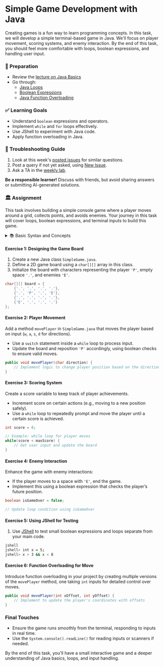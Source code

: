 # Simple Game Development with Java

Creating games is a fun way to learn programming concepts. In this task, we will develop a simple terminal-based game in Java. We'll focus on player movement, scoring systems, and enemy interaction. By the end of this task, you should feel more comfortable with loops, boolean expressions, and handling user input.

### 📝 Preparation

- Review the [lecture on Java Basics](https://docs.oracle.com/javase/tutorial/java/nutsandbolts/index.html)
- Go through:
  - [Java Loops](https://docs.oracle.com/javase/tutorial/java/nutsandbolts/while.html)
  - [Boolean Expressions](https://docs.oracle.com/javase/tutorial/java/nutsandbolts/op2.html)
  - [Java Function Overloading](https://www.geeksforgeeks.org/function-overloading-in-java/)

### ✅ Learning Goals

- Understand `boolean` expressions and operators.
- Implement `while` and `for` loops effectively.
- Use JShell to experiment with Java code.
- Apply function overloading in Java.

### 🚨 Troubleshooting Guide

1. Look at this week's [posted issues](https://gits-15.sys.kth.se/inda-24/help/issues) for similar questions.
2. Post a query if not yet asked, using [New Issue](https://gits-15.sys.kth.se/inda-24/help/issues/new).
3. Ask a TA in the [weekly lab](https://queue.csc.kth.se/Queue/INDA).

**Be a responsible learner!** Discuss with friends, but avoid sharing answers or submitting AI-generated solutions.

### 🏛 Assignment

This task involves building a simple console game where a player moves around a grid, collects points, and avoids enemies. Your journey in this task will cover loops, boolean expressions, and terminal inputs to build this game.

<details>
<summary> 📚 Basic Syntax and Concepts </summary>

Java provides various primitives like `int` and `boolean`, as well as constructs like loops (e.g., `while`, `for`) and conditionals (`if`, `else`). Operators like `&&`, `||`, and `!` help formulate boolean expressions.

</details>

#### Exercise 1: Designing the Game Board

1. Create a new Java class `SimpleGame.java`.
2. Define a 2D game board using a `char[][]` array in this class.
3. Initialize the board with characters representing the player `'P'`, empty space `'.'`, and enemies `'E'`.

```java
char[][] board = {
    {'.', '.', '.', '.'},
    {'.', 'P', '.', 'E'},
    {'.', '.', '.', '.'},
    {'E', '.', '.', '.'}
};
```

#### Exercise 2: Player Movement

Add a method `movePlayer` in `SimpleGame.java` that moves the player based on input (`w`, `a`, `s`, `d` for directions).

- Use a `switch` statement inside a `while` loop to process input.
- Update the board and reposition `'P'` accordingly, using boolean checks to ensure valid moves.

```java
public void movePlayer(char direction) {
    // Implement logic to change player position based on the direction
}
```

#### Exercise 3: Scoring System

Create a score variable to keep track of player achievements.

- Increment score on certain actions (e.g., moving to a new position safely).
- Use a `while` loop to repeatedly prompt and move the player until a certain score is achieved.

```java
int score = 0;

// Example: while loop for player moves
while(score < maxScore) {
    // Get user input and update the board
}
```

#### Exercise 4: Enemy Interaction

Enhance the game with enemy interactions:

- If the player moves to a space with `'E'`, end the game.
- Implement this using a boolean expression that checks the player’s future position.

```java
boolean isGameOver = false;

// Update loop condition using isGameOver
```

#### Exercise 5: Using JShell for Testing

1. Use [JShell](https://docs.oracle.com/javase/9/jshell/introduction-jshell.htm) to test small boolean expressions and loops separate from your main code.

```bash
jshell
jshell> int x = 5;
jshell> x > 3 && x < 8
```

#### Exercise 6: Function Overloading for Move

Introduce function overloading in your project by creating multiple versions of the `movePlayer` method, one taking `int` inputs for detailed control over moves.

```java
public void movePlayer(int xOffset, int yOffset) {
    // Implement to update the player's coordinates with offsets
}
```

### Final Touches

- Ensure the game runs smoothly from the terminal, responding to inputs in real time.
- Use the `System.console().readLine()` for reading inputs or scanners if needed.

By the end of this task, you'll have a small interactive game and a deeper understanding of Java basics, loops, and input handling.